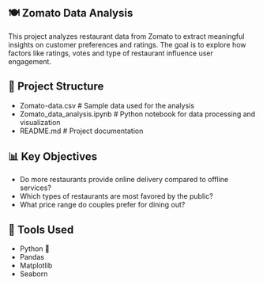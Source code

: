 ## 🍽️ Zomato Data Analysis
This project analyzes restaurant data from Zomato to extract meaningful insights on customer preferences and ratings. The goal is to explore how factors like ratings, votes and type of restaurant influence user engagement.

## 📂 Project Structure
- Zomato-data.csv # Sample data used for the analysis
- Zomato_data_analysis.ipynb # Python notebook for data processing and visualization
- README.md # Project documentation

## 📊 Key Objectives
- Do more restaurants provide online delivery compared to offline services?
- Which types of restaurants are most favored by the public?
- What price range do couples prefer for dining out?

## 🔧 Tools Used
- Python 🐍
- Pandas
- Matplotlib
- Seaborn
